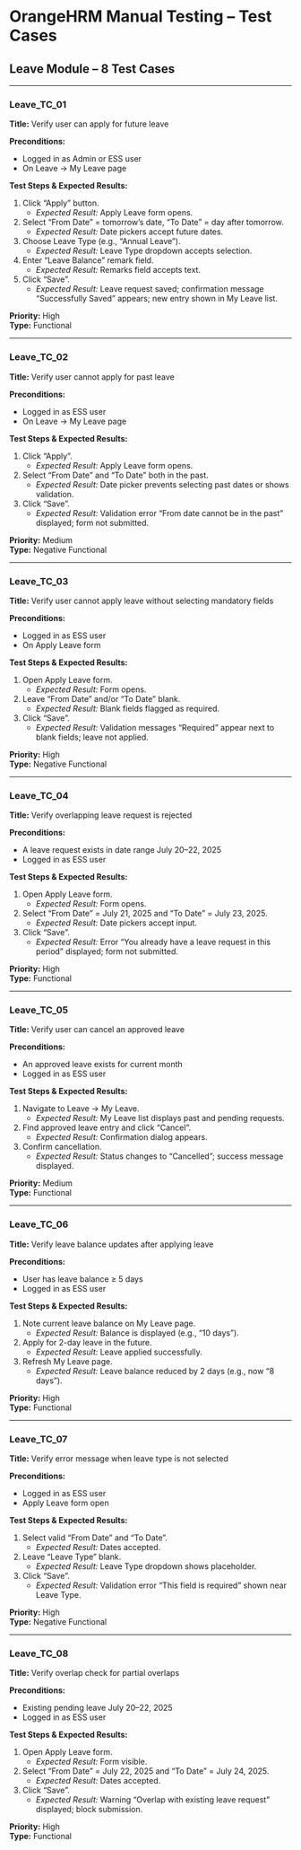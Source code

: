 # OrangeHRM Manual Testing – Test Cases

## Leave Module – 8 Test Cases

---

### Leave_TC_01  
**Title:** Verify user can apply for future leave  

**Preconditions:**  
- Logged in as Admin or ESS user  
- On Leave → My Leave page  

**Test Steps & Expected Results:**  
1. Click “Apply” button.  
   - *Expected Result:* Apply Leave form opens.  
2. Select “From Date” = tomorrow’s date, “To Date” = day after tomorrow.  
   - *Expected Result:* Date pickers accept future dates.  
3. Choose Leave Type (e.g., “Annual Leave”).  
   - *Expected Result:* Leave Type dropdown accepts selection.  
4. Enter “Leave Balance” remark field.  
   - *Expected Result:* Remarks field accepts text.  
5. Click “Save”.  
   - *Expected Result:* Leave request saved; confirmation message “Successfully Saved” appears; new entry shown in My Leave list.  

**Priority:** High  
**Type:** Functional  

---

### Leave_TC_02  
**Title:** Verify user cannot apply for past leave  

**Preconditions:**  
- Logged in as ESS user  
- On Leave → My Leave page  

**Test Steps & Expected Results:**  
1. Click “Apply”.  
   - *Expected Result:* Apply Leave form opens.  
2. Select “From Date” and “To Date” both in the past.  
   - *Expected Result:* Date picker prevents selecting past dates or shows validation.  
3. Click “Save”.  
   - *Expected Result:* Validation error “From date cannot be in the past” displayed; form not submitted.  

**Priority:** Medium  
**Type:** Negative Functional  

---

### Leave_TC_03  
**Title:** Verify user cannot apply leave without selecting mandatory fields  

**Preconditions:**  
- Logged in as ESS user  
- On Apply Leave form  

**Test Steps & Expected Results:**  
1. Open Apply Leave form.  
   - *Expected Result:* Form opens.  
2. Leave “From Date” and/or “To Date” blank.  
   - *Expected Result:* Blank fields flagged as required.  
3. Click “Save”.  
   - *Expected Result:* Validation messages “Required” appear next to blank fields; leave not applied.  

**Priority:** High  
**Type:** Negative Functional  

---

### Leave_TC_04  
**Title:** Verify overlapping leave request is rejected  

**Preconditions:**  
- A leave request exists in date range July 20–22, 2025  
- Logged in as ESS user  

**Test Steps & Expected Results:**  
1. Open Apply Leave form.  
   - *Expected Result:* Form opens.  
2. Select “From Date” = July 21, 2025 and “To Date” = July 23, 2025.  
   - *Expected Result:* Date pickers accept input.  
3. Click “Save”.  
   - *Expected Result:* Error “You already have a leave request in this period” displayed; form not submitted.  

**Priority:** High  
**Type:** Functional  

---

### Leave_TC_05  
**Title:** Verify user can cancel an approved leave  

**Preconditions:**  
- An approved leave exists for current month  
- Logged in as ESS user  

**Test Steps & Expected Results:**  
1. Navigate to Leave → My Leave.  
   - *Expected Result:* My Leave list displays past and pending requests.  
2. Find approved leave entry and click “Cancel”.  
   - *Expected Result:* Confirmation dialog appears.  
3. Confirm cancellation.  
   - *Expected Result:* Status changes to “Cancelled”; success message displayed.  

**Priority:** Medium  
**Type:** Functional  

---

### Leave_TC_06  
**Title:** Verify leave balance updates after applying leave  

**Preconditions:**  
- User has leave balance ≥ 5 days  
- Logged in as ESS user  

**Test Steps & Expected Results:**  
1. Note current leave balance on My Leave page.  
   - *Expected Result:* Balance is displayed (e.g., “10 days”).  
2. Apply for 2-day leave in the future.  
   - *Expected Result:* Leave applied successfully.  
3. Refresh My Leave page.  
   - *Expected Result:* Leave balance reduced by 2 days (e.g., now “8 days”).  

**Priority:** High  
**Type:** Functional  

---

### Leave_TC_07  
**Title:** Verify error message when leave type is not selected  

**Preconditions:**  
- Logged in as ESS user  
- Apply Leave form open  

**Test Steps & Expected Results:**  
1. Select valid “From Date” and “To Date”.  
   - *Expected Result:* Dates accepted.  
2. Leave “Leave Type” blank.  
   - *Expected Result:* Leave Type dropdown shows placeholder.  
3. Click “Save”.  
   - *Expected Result:* Validation error “This field is required” shown near Leave Type.  

**Priority:** High  
**Type:** Negative Functional  

---

### Leave_TC_08  
**Title:** Verify overlap check for partial overlaps  

**Preconditions:**  
- Existing pending leave July 20–22, 2025  
- Logged in as ESS user  

**Test Steps & Expected Results:**  
1. Open Apply Leave form.  
   - *Expected Result:* Form visible.  
2. Select “From Date” = July 22, 2025 and “To Date” = July 24, 2025.  
   - *Expected Result:* Dates accepted.  
3. Click “Save”.  
   - *Expected Result:* Warning “Overlap with existing leave request” displayed; block submission.  

**Priority:** High  
**Type:** Functional  
